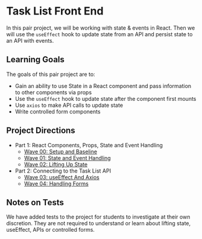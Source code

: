 # Task List Front End
In this pair project, we will be working with state & events in React.  Then we will use the `useEffect` hook to update state from an API and persist state to an API with events.

## Learning Goals

The goals of this pair project are to:

- Gain an ability to use State in a React component and pass information to other components via props
- Use the `useEffect` hook to update state after the component first mounts
- Use `axios` to make API calls to update state
- Write controlled form components


## Project Directions

- Part 1: React Components, Props, State and Event Handling
    - [Wave 00: Setup and Baseline](./project-docs/wave-00.md)
    - [Wave 01: State and Event Handling](./project-docs/wave-01.md)
    - [Wave 02: Lifting Up State](./project-docs/wave-02.md)
- Part 2: Connecting to the Task List API
    - [Wave 03: useEffect And Axios](./project-docs/wave-03.md)
    - [Wave 04: Handling Forms](./project-docs/wave-04.md)

## Notes on Tests

We have added tests to the project for students to investigate at their own discretion.  They are not required to understand or learn about lifting state, useEffect, APIs or controlled forms.
